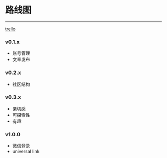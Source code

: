# 路线图
---

[trello][trello]

### v0.1.x

+ 账号管理
+ 文章发布

### v0.2.x

+ 社区结构

### v0.3.x

+ 亲切感
+ 可探索性
+ 有趣

### v1.0.0

+ 微信登录
+ universal link


[trello]: https://trello.com/b/Rx9XdagU
